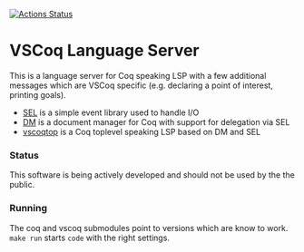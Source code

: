 [![Actions Status](https://github.com/gares/vscoq-language-server/workflows/CI/badge.svg)](https://github.com/gares/vscoq-language-server/actions)

# VSCoq Language Server

This is a language server for Coq speaking LSP with a few additional messages
which are VSCoq specific (e.g. declaring a point of interest, printing goals).

- [SEL](sel/) is a simple event library used to handle I/O
- [DM](dm/) is a document manager for Coq with support for delegation via SEL
- [vscoqtop](vscoqtop/) is a Coq toplevel speaking LSP based on DM and SEL

### Status

This software is being actively developed and should not be used by the
the public.

### Running

The coq and vscoq submodules point to versions which are know to work.
`make run` starts `code` with the right settings.
